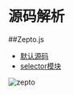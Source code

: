 # 源码解析

##Zepto.js

* [默认源码](https://github.com/stormtea123/sourceCodeAnalysis/tree/master/zepto/zepto.js)
* [selector模块](https://github.com/stormtea123/sourceCodeAnalysis/tree/master/zepto/selector.js)

![zepto](https://cloud.githubusercontent.com/assets/1193966/14452572/17e12172-00c2-11e6-993a-6d82f528ba6f.png)


